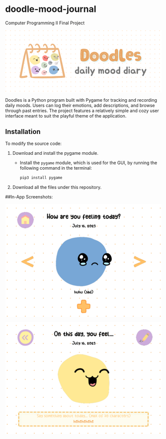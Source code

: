 # doodle-mood-journal
Computer Programming II Final Project

![Doodles Mood Journal](images/doodle.png.png)

Doodles is a Python program built with Pygame for tracking and recording daily moods. Users can log their emotions, add descriptions, and browse through past entries. The project features a relatively simple and cozy user interface meant to suit the playful theme of the application.

## Installation

To modify the source code:

1. Download and install the pygame module.

   - Install the `pygame` module, which is used for the GUI, by running the following command in the terminal:

     ```bash
     pip3 install pygame
     ```

2. Download all the files under this repository.

##In-App Screenshots:

![Doodles Mood Journal](images/ss1.png)   


![Doodles Mood Journal](images/ss2.png)
